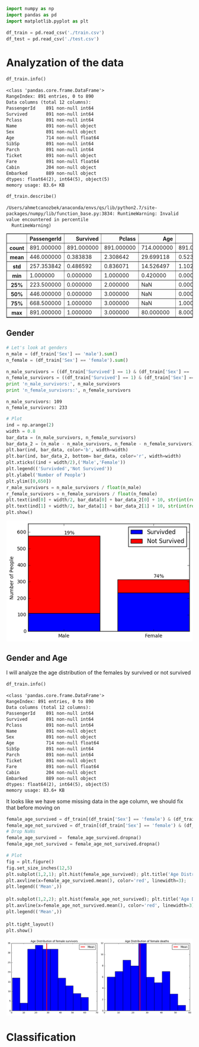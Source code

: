 

```python
import numpy as np
import pandas as pd
import matplotlib.pyplot as plt
```


```python
df_train = pd.read_csv('./train.csv')
df_test = pd.read_csv('./test.csv')
```

# Analyzation of the data


```python
df_train.info()
```

    <class 'pandas.core.frame.DataFrame'>
    RangeIndex: 891 entries, 0 to 890
    Data columns (total 12 columns):
    PassengerId    891 non-null int64
    Survived       891 non-null int64
    Pclass         891 non-null int64
    Name           891 non-null object
    Sex            891 non-null object
    Age            714 non-null float64
    SibSp          891 non-null int64
    Parch          891 non-null int64
    Ticket         891 non-null object
    Fare           891 non-null float64
    Cabin          204 non-null object
    Embarked       889 non-null object
    dtypes: float64(2), int64(5), object(5)
    memory usage: 83.6+ KB



```python
df_train.describe()
```

    /Users/ahmetcanozbek/anaconda/envs/qs/lib/python2.7/site-packages/numpy/lib/function_base.py:3834: RuntimeWarning: Invalid value encountered in percentile
      RuntimeWarning)





<div>
<table border="1" class="dataframe">
  <thead>
    <tr style="text-align: right;">
      <th></th>
      <th>PassengerId</th>
      <th>Survived</th>
      <th>Pclass</th>
      <th>Age</th>
      <th>SibSp</th>
      <th>Parch</th>
      <th>Fare</th>
    </tr>
  </thead>
  <tbody>
    <tr>
      <th>count</th>
      <td>891.000000</td>
      <td>891.000000</td>
      <td>891.000000</td>
      <td>714.000000</td>
      <td>891.000000</td>
      <td>891.000000</td>
      <td>891.000000</td>
    </tr>
    <tr>
      <th>mean</th>
      <td>446.000000</td>
      <td>0.383838</td>
      <td>2.308642</td>
      <td>29.699118</td>
      <td>0.523008</td>
      <td>0.381594</td>
      <td>32.204208</td>
    </tr>
    <tr>
      <th>std</th>
      <td>257.353842</td>
      <td>0.486592</td>
      <td>0.836071</td>
      <td>14.526497</td>
      <td>1.102743</td>
      <td>0.806057</td>
      <td>49.693429</td>
    </tr>
    <tr>
      <th>min</th>
      <td>1.000000</td>
      <td>0.000000</td>
      <td>1.000000</td>
      <td>0.420000</td>
      <td>0.000000</td>
      <td>0.000000</td>
      <td>0.000000</td>
    </tr>
    <tr>
      <th>25%</th>
      <td>223.500000</td>
      <td>0.000000</td>
      <td>2.000000</td>
      <td>NaN</td>
      <td>0.000000</td>
      <td>0.000000</td>
      <td>7.910400</td>
    </tr>
    <tr>
      <th>50%</th>
      <td>446.000000</td>
      <td>0.000000</td>
      <td>3.000000</td>
      <td>NaN</td>
      <td>0.000000</td>
      <td>0.000000</td>
      <td>14.454200</td>
    </tr>
    <tr>
      <th>75%</th>
      <td>668.500000</td>
      <td>1.000000</td>
      <td>3.000000</td>
      <td>NaN</td>
      <td>1.000000</td>
      <td>0.000000</td>
      <td>31.000000</td>
    </tr>
    <tr>
      <th>max</th>
      <td>891.000000</td>
      <td>1.000000</td>
      <td>3.000000</td>
      <td>80.000000</td>
      <td>8.000000</td>
      <td>6.000000</td>
      <td>512.329200</td>
    </tr>
  </tbody>
</table>
</div>



## Gender


```python
# Let's look at genders
n_male = (df_train['Sex'] == 'male').sum()
n_female = (df_train['Sex'] == 'female').sum()
```


```python
n_male_survivors = ((df_train['Survived'] == 1) & (df_train['Sex'] == 'male')).sum()
n_female_survivors = ((df_train['Survived'] == 1) & (df_train['Sex'] == 'female')).sum()
print 'n_male_survivors:', n_male_survivors
print 'n_female_survivors:', n_female_survivors
```

    n_male_survivors: 109
    n_female_survivors: 233



```python
# Plot
ind = np.arange(2)
width = 0.8
bar_data = (n_male_survivors, n_female_survivors)
bar_data_2 = (n_male - n_male_survivors, n_female - n_female_survivors)
plt.bar(ind, bar_data, color='b', width=width)
plt.bar(ind, bar_data_2, bottom= bar_data, color='r', width=width)
plt.xticks((ind + width/2),('Male','Female'))
plt.legend(('Survivded','Not Survived'))
plt.ylabel('Number of People')
plt.ylim([0,650])
r_male_survivors = n_male_survivors / float(n_male)
r_female_survivors = n_female_survivors / float(n_female)
plt.text(ind[0] + width/2, bar_data[0] + bar_data_2[0] + 10, str(int(round(r_male_survivors * 100))) + '%')
plt.text(ind[1] + width/2, bar_data[1] + bar_data_2[1] + 10, str(int(round(r_female_survivors * 100))) + '%')
plt.show()
```


![png](output_8_0.png)


## Gender and Age
I will analyze the age distribution of the females by survived or not survived


```python
df_train.info()
```

    <class 'pandas.core.frame.DataFrame'>
    RangeIndex: 891 entries, 0 to 890
    Data columns (total 12 columns):
    PassengerId    891 non-null int64
    Survived       891 non-null int64
    Pclass         891 non-null int64
    Name           891 non-null object
    Sex            891 non-null object
    Age            714 non-null float64
    SibSp          891 non-null int64
    Parch          891 non-null int64
    Ticket         891 non-null object
    Fare           891 non-null float64
    Cabin          204 non-null object
    Embarked       889 non-null object
    dtypes: float64(2), int64(5), object(5)
    memory usage: 83.6+ KB


It looks like we have some missing data in the age column, we should fix that before moving on


```python
female_age_survived = df_train[(df_train['Sex'] == 'female') & (df_train['Survived'] == 1)]['Age']
female_age_not_survived = df_train[(df_train['Sex'] == 'female') & (df_train['Survived'] == 0)]['Age']
# Drop NaNs
female_age_survived =  female_age_survived.dropna()
female_age_not_survived = female_age_not_survived.dropna()
```


```python
# Plot
fig = plt.figure()
fig.set_size_inches(12,5)
plt.subplot(1,2,1); plt.hist(female_age_survived); plt.title('Age Distribution of female survivors')
plt.axvline(x=female_age_survived.mean(), color='red', linewidth=3);
plt.legend(('Mean',))

plt.subplot(1,2,2); plt.hist(female_age_not_survived); plt.title('Age Distribution of female deaths')
plt.axvline(x=female_age_not_survived.mean(), color='red', linewidth=3);
plt.legend(('Mean',))

plt.tight_layout()
plt.show()
```


![png](output_13_0.png)


# Classification


```python

```
